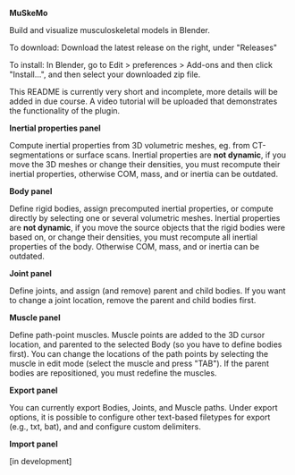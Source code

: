 **MuSkeMo**

Build and visualize musculoskeletal models in Blender.

To download: Download the latest release on the right, under "Releases"

To install: In Blender, go to Edit > preferences > Add-ons and then click "Install...", and then select your downloaded zip file.

This README is currently very short and incomplete, more details will be added in due course. A video tutorial will be uploaded that demonstrates the functionality of the plugin.

**Inertial properties panel**

Compute inertial properties from 3D volumetric meshes, eg. from CT-segmentations or surface scans.
Inertial properties are **not dynamic**, if you move the 3D meshes or change their densities, you must recompute their inertial properties, otherwise COM, mass, and or inertia can be outdated.

**Body panel**

Define rigid bodies, assign precomputed inertial properties, or compute directly by selecting one or several volumetric meshes.
Inertial properties are **not dynamic**, if you move the source objects that the rigid bodies were based on, or change their densities, you must recompute all inertial properties of the body. Otherwise COM, mass, and or inertia can be outdated.

**Joint panel**

Define joints, and assign (and remove) parent and child bodies. If you want to change a joint location, remove the parent and child bodies first.

**Muscle panel**

Define path-point muscles. Muscle points are added to the 3D cursor location, and parented to the selected Body (so you have to define bodies first).
You can change the locations of the path points by selecting the muscle in edit mode (select the muscle and press "TAB"). If the parent bodies are repositioned, you must redefine the muscles.

**Export panel**

You can currently export Bodies, Joints, and Muscle paths. Under export options, it is possible to configure other text-based filetypes for export (e.g., txt, bat), and and configure custom delimiters.

**Import panel**

[in development]
